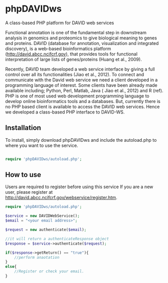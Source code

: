 # phpDAVIDws
A class-based PHP platform for DAVID web services

Functional annotation is one of the fundamental step in downstream analysis in genomics and proteomics to give biological meaning to genes and proteins. 
DAVID (database for annotation, visualization and integrated discovery), 
is a web-based bioinformatics platform (http://david.abcc.ncifcrf.gov), 
that provides  tools for functional interpretation of large lists of genes/proteins (Huang et al., 2009).

Recently, DAVID team developed a web service interface by giving a full control over all its functionalities (Jiao et al., 2012). 
To connect and communicate with the David web service we need a client developed in a programming language of interest. 
Some clients have been already made available including; Python, Perl, Matlab, Java (  Jiao et al., 2012) and R (ref). 
PHP is one of most used web development programming language to develop online bioinformatics tools and a databases. 
But, currently there is no PHP based client is available to access the DAVID web services. 
Hence we developed a class-based PHP interface to DAVID-WS.

## Installation
To install, simply download phpDAVIDws and include the autoload.php to where you want to use the service. 

```php

require 'phpDAVIDws/autoload.php';

```
## How to use
Users are required to register before using this service If you are a new user, please register at http://david.abcc.ncifcrf.gov/webservice/register.htm. 
     
```php
require 'phpDAVIDws/autoload.php';

$service = new DAVIDWebService();
$email = "<your email address>";

$request = new authenticate($email);

//it will return a authenticateResponse object
$response = $service->authenticate($request);

if($response->getReturn() == "true"){
	//perform anaotation
}
else{
	//Register or check your email.
}

```